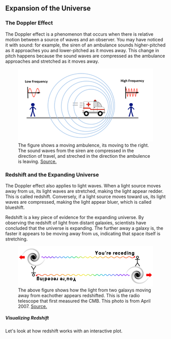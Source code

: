 ## Expansion of the Universe

### The Doppler Effect

The Doppler effect is a phenomenon that occurs when there is relative motion between a source of waves and an observer. You may have noticed it with sound: for example, the siren of an ambulance sounds higher-pitched as it approaches you and lower-pitched as it moves away. This change in pitch happens because the sound waves are compressed as the ambulance approaches and stretched as it moves away.

<figure>
<img src="media/doppler_effect.png" />
<figcaption>The figure shows a moving ambulence, its moving to the right. The sound waves from the siren are compressed in the direction of travel, and streched in the direction the ambulence is leaving. <a href="https://online-learning-college.com/knowledge-hub/gcses/gcse-physics-help/doppler-effect/">Source.</a></figcaption>
</figure>

### Redshift and the Expanding Universe

The Doppler effect also applies to light waves. When a light source moves away from us, its light waves are stretched, making the light appear redder. This is called redshift. Conversely, if a light source moves toward us, its light waves are compressed, making the light appear bluer, which is called blueshift.

Redshift is a key piece of evidence for the expanding universe. By observing the redshift of light from distant galaxies, scientists have concluded that the universe is expanding. The further away a galaxy is, the faster it appears to be moving away from us, indicating that space itself is stretching.

<figure>
<img src="media/receding.gif" />
<figcaption>The above figure shows how the light from two galaxys moving away from eachother appears redshifted. This is the radio telescope that first measured the CMB. This photo is from April 2007. <a href="https://www.astro.ucla.edu/~wright/cosmo_01.htm">Source.</a></figcaption>
</figure>


##### Visualizing Redshift

Let's look at how redshift works with an interactive plot.
